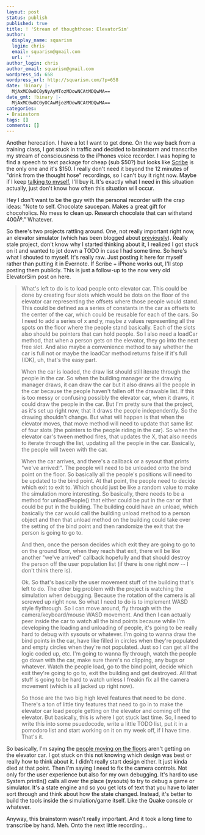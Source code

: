 ```yaml
---
layout: post
status: publish
published: true
title: ! 'Stream of thoughthose: ElevatorSim'
author:
  display_name: squarism
  login: chris
  email: squarism@gmail.com
  url: ''
author_login: chris
author_email: squarism@gmail.com
wordpress_id: 658
wordpress_url: http://squarism.com/?p=658
date: !binary |-
  MjAxMC0wOC0yNyAyMTozMDowNCAtMDQwMA==
date_gmt: !binary |-
  MjAxMC0wOC0yOCAwMjozMDowNCAtMDQwMA==
categories:
- Brainstorm
tags: []
comments: []
---
```

<p>Another herecation.  I have a lot I want to get done.  On the way back from a training class, I got stuck in traffic and decided to brainstorm and transcribe my stream of consciousness to the iPhones voice recorder.  I was hoping to find a speech to text package for cheap (sub $50?) but looks like <a href="http://www.macspeech.com/pages.php?pID=181">Scribe</a> is the only one and it's $150.  I really don't need it beyond the 12 minutes of "drink from the thought hose" recordings, so I can't buy it right now.  Maybe if I keep <a href="http://www.joynk.com/cdg/">talking to myself</a>, I'll buy it.  It's exactly what I need in this situation actually, just don't know how often this situation will occur.</p>
<p>Hey I don't want to be the guy with the personal recorder with the crap ideas: "Note to self.  Chocolate saucepan.  Makes a great gift for chocoholics.  No mess to clean up.  Research chocolate that can withstand 400&Acirc;&ordm;."  Whatever.</p>
<p>So there's two projects rattling around.  One, not really important right now, an elevator simulator (which has been blogged about <a href="http://squarism.com/2009/04/26/elevator-sim-wip/">previously</a>).  Really stale project, don't know why I started thinking about it, I realized I got stuck on it and wanted to jot down a TODO in case I had some time.  So here's what I shouted to myself.  It's really raw.  Just posting it here for myself rather than putting it in Evernote.  If Scribe + iPhone works out, I'll stop posting them publicly.  This is just a follow-up to the now very old ElevatorSim post on here.</p>
<blockquote><p>
What's left to do is to load people onto elevator car.  This could be done by creating four slots which would be dots on the floor of the elevator car representing the offsets where those people would stand.  This could be defined as a series of constants in the car as offsets to the center of the car, which could be reusable for each of the cars.  So I need to add a series of x and y, maybe z values representing all the spots on the floor where the people stand basically.  Each of the slots also should be pointers that can hold people.  So I also need a loadCar method, that when a person gets on the elevator, they go into the next free slot.  And also maybe a convenience method to say whether the car is full not or maybe the loadCar method returns false if it's full (IDK), uh, that's the easy part.</p>
<p>When the car is loaded, the draw list should still iterate through the people in the car.  So when the building manager or the drawing manager draws, it can draw the car but it also draws all the people in the car because the people haven't fallen off the drawable list.  If this is too messy or confusing possibly the elevator car, when it draws, it could draw the people in the car.  But I'm pretty sure that the project, as it's set up right now, that it draws the people independently.  So the drawing shouldn't change.  But what will happen is that when the elevator moves, that move method will need to update that same list of four slots (the pointers to the people riding in the car).  So when the elevator car's tween method fires, that updates the X, that also needs to iterate through the list, updating all the people in the car.  Basically, the people will tween with the car.</p>
<p>When the car arrives, and there's a callback or a sysout that prints "we've arrived!".  The people will need to be unloaded onto the bind point on the floor.  So basically all the people's positions will need to be updated to the bind point.  At that point, the people need to decide which exit to exit to.  Which should just be like a random value to make the simulation more interesting.  So basically, there needs to be a method for unloadPeople() that either could be put in the car or that could be put in the building.  The building could have an unload, which basically the car would call the building unload method to a person object and then that unload method on the building could take over the setting of the bind point and then randomize the exit that the person is going to go to.</p>
<p>And then, once the person decides which exit they are going to go to on the ground floor, when they reach that exit, there will be like another "we've arrived" callback hopefully and that should destroy the person off the user population list (if there is one right now -- I don't think there is).</p>
<p>Ok.  So that's basically the user movement stuff of the building that's left to do.  The other big problem with the project is watching the simulation when debugging.  Because the rotation of the camera is all screwed up right now.  So what I need to do is to implement WASD style flythrough.  So I can move around, fly through with the camera/keyboard/mouse WASD movement.  And then I can actually peer inside the car to watch all the bind points because while I'm developing the loading and unloading of people, it's going to be really hard to debug with sysouts or whatever.  I'm going to wanna draw the bind points in the car, have like filled in circles when they're populated and empty circles when they're not populated.  Just so I can get all the logic coded up, etc.  I'm going to wanna fly through, watch the people go down with the car, make sure there's no clipping, any bugs or whatever.  Watch the people load, go to the bind point, decide which exit they're going to go to, exit the building and get destroyed.  All that stuff is going to be hard to watch unless I freakin fix all the camera movement (which is all jacked up right now).</p>
<p>So those are the two big high level features that need to be done.  There's a ton of little tiny features that need to go in to make the elevator car load people getting on the elevator and coming off the elevator.  But basically, this is where I got stuck last time.  So, I need to write this into some psuedocode, write a little TODO list, put it in a pomodoro list and start working on it on my week off, if I have time.  That's it.
</p></blockquote>
<p>So basically, I'm saying the <a href="http://squarism.com/2009/06/21/elevator-sim-update/">people moving on the floors</a> aren't getting on the elevator car.  I got stuck on this not knowing which design was best or really how to think about it.  I didn't really start design either.  It just kinda died at that point.  Then I'm saying I need to fix the camera controls.  Not only for the user experience but also for my own debugging.  It's hard to use System.println() calls all over the place (sysouts) to try to debug a game or simulator.  It's a state engine and so you get lots of text that you have to later sort through and think about how the state changed.  Instead, it's better to build the tools inside the simulation/game itself.  Like the Quake console or whatever.</p>
<p>Anyway, this brainstorm wasn't really important.  And it took a long time to transcribe by hand.  Meh.  Onto the next little recording...</p>
